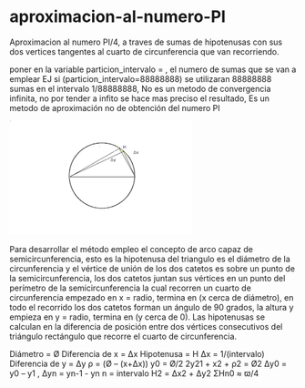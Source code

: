 # aproximacion-al-numero-PI
Aproximacion al numero PI/4, a traves de sumas de hipotenusas con sus dos vertices tangentes al cuarto de circunferencia que van recorriendo.

poner en la variable particion_intervalo = , el numero de sumas que se van a emplear EJ si (particion_intervalo=88888888) 
se utilizaran 88888888 sumas en el intervalo 1/88888888,
No es un metodo de convergencia infinita, no por tender a infito se hace mas preciso el resultado,
Es un metodo de aproximación no de obtención del numero PI



![Alt text](https://github.com/carlfei/aproximacion-al-numero-PI/blob/master/12.png "")




Para desarrollar el método empleo el concepto de arco capaz de semicircunferencia, esto es la hipotenusa del triangulo es el diámetro de la circunferencia y el vértice de unión de los dos catetos es sobre un punto de la semicircunferencia, los dos catetos juntan  sus vértices  en un punto del perímetro de la semicircunferencia la cual recorren un cuarto de circunferencia empezado en x = radio,  termina en (x cerca de diámetro), en todo el recorrido los dos catetos forman un ángulo de 90 grados, la altura y empieza en y = radio, termina en (y cerca de 0).
Las hipotenusas se calculan en la diferencia de posición entre dos vértices consecutivos del triángulo rectángulo que recorre el cuarto de circunferencia.

Diámetro = Ø
Diferencia de x = Δx
Hipotenusa = H
Δx = 1/(intervalo)
Diferencia de y = Δy
ρ = (Ø – (x+Δx))
y0 =  Ø/2
2y21 + x2 + ρ2 = Ø2
Δy0 = y0 – y1   ,  Δyn = yn-1 - yn
n = intervalo
H2 =  Δx2 + Δy2
ΣHn0 ≈ ϖ/4
